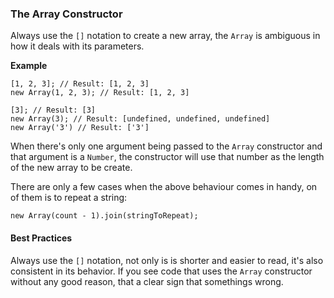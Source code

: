 ### The Array Constructor

Always use the `[]` notation to create a new array, the `Array` is ambiguous in 
how it deals with its parameters.

**Example**

    [1, 2, 3]; // Result: [1, 2, 3]
    new Array(1, 2, 3); // Result: [1, 2, 3]

    [3]; // Result: [3]
    new Array(3); // Result: [undefined, undefined, undefined] 
    new Array('3') // Result: ['3']

When there's only one argument being passed to the `Array` constructor and that
argument is a `Number`, the constructor will use that number as the length of
the new array to be create.

There are only a few cases when the above behaviour comes in handy, on of them is
to repeat a string:

    new Array(count - 1).join(stringToRepeat);

#### Best Practices
Always use the `[]` notation, not only is is shorter and easier to read, it's
also consistent in its behavior. If you see code that uses the `Array`
constructor without any good reason, that a clear sign that somethings wrong.

